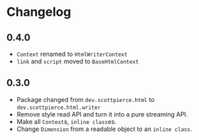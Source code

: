 # Changelog

## 0.4.0
* `Context` renamed to `HtmlWriterContext`
* `link` and `script` moved to `BaseHtmlContext`

## 0.3.0
* Package changed from `dev.scottpierce.html` to `dev.scottpierce.html.writer`
* Remove style read API and turn it into a pure streaming API.
* Make all `Context`s, `inline class`es.
* Change `Dimension` from a readable object to an `inline class`.